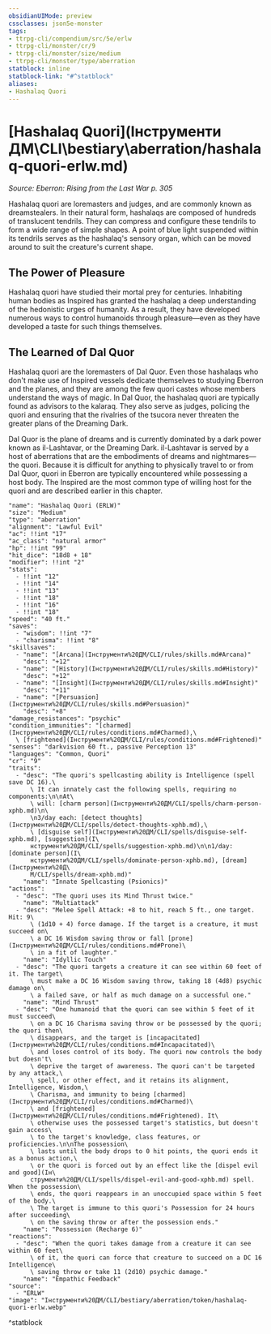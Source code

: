 ```yaml
---
obsidianUIMode: preview
cssclasses: json5e-monster
tags:
- ttrpg-cli/compendium/src/5e/erlw
- ttrpg-cli/monster/cr/9
- ttrpg-cli/monster/size/medium
- ttrpg-cli/monster/type/aberration
statblock: inline
statblock-link: "#^statblock"
aliases:
- Hashalaq Quori
---
```

# [Hashalaq Quori](Інструменти ДМ\CLI\bestiary\aberration/hashalaq-quori-erlw.md)
*Source: Eberron: Rising from the Last War p. 305*  

Hashalaq quori are loremasters and judges, and are commonly known as dreamstealers. In their natural form, hashalaqs are composed of hundreds of translucent tendrils. They can compress and configure these tendrils to form a wide range of simple shapes. A point of blue light suspended within its tendrils serves as the hashalaq's sensory organ, which can be moved around to suit the creature's current shape.

## The Power of Pleasure

Hashalaq quori have studied their mortal prey for centuries. Inhabiting human bodies as Inspired has granted the hashalaq a deep understanding of the hedonistic urges of humanity. As a result, they have developed numerous ways to control humanoids through pleasure—even as they have developed a taste for such things themselves.

## The Learned of Dal Quor

Hashalaq quori are the loremasters of Dal Quor. Even those hashalaqs who don't make use of Inspired vessels dedicate themselves to studying Eberron and the planes, and they are among the few quori castes whose members understand the ways of magic. In Dal Quor, the hashalaq quori are typically found as advisors to the kalaraq. They also serve as judges, policing the quori and ensuring that the rivalries of the tsucora never threaten the greater plans of the Dreaming Dark.

Dal Quor is the plane of dreams and is currently dominated by a dark power known as il-Lashtavar, or the Dreaming Dark. il-Lashtavar is served by a host of aberrations that are the embodiments of dreams and nightmares—the quori. Because it is difficult for anything to physically travel to or from Dal Quor, quori in Eberron are typically encountered while possessing a host body. The Inspired are the most common type of willing host for the quori and are described earlier in this chapter.

```statblock
"name": "Hashalaq Quori (ERLW)"
"size": "Medium"
"type": "aberration"
"alignment": "Lawful Evil"
"ac": !!int "17"
"ac_class": "natural armor"
"hp": !!int "99"
"hit_dice": "18d8 + 18"
"modifier": !!int "2"
"stats":
  - !!int "12"
  - !!int "14"
  - !!int "13"
  - !!int "18"
  - !!int "16"
  - !!int "18"
"speed": "40 ft."
"saves":
  - "wisdom": !!int "7"
  - "charisma": !!int "8"
"skillsaves":
  - "name": "[Arcana](Інструменти%20ДМ/CLI/rules/skills.md#Arcana)"
    "desc": "+12"
  - "name": "[History](Інструменти%20ДМ/CLI/rules/skills.md#History)"
    "desc": "+12"
  - "name": "[Insight](Інструменти%20ДМ/CLI/rules/skills.md#Insight)"
    "desc": "+11"
  - "name": "[Persuasion](Інструменти%20ДМ/CLI/rules/skills.md#Persuasion)"
    "desc": "+8"
"damage_resistances": "psychic"
"condition_immunities": "[charmed](Інструменти%20ДМ/CLI/rules/conditions.md#Charmed),\
  \ [frightened](Інструменти%20ДМ/CLI/rules/conditions.md#Frightened)"
"senses": "darkvision 60 ft., passive Perception 13"
"languages": "Common, Quori"
"cr": "9"
"traits":
  - "desc": "The quori's spellcasting ability is Intelligence (spell save DC 16).\
      \ It can innately cast the following spells, requiring no components:\n\nAt\
      \ will: [charm person](Інструменти%20ДМ/CLI/spells/charm-person-xphb.md)\n\
      \n3/day each: [detect thoughts](Інструменти%20ДМ/CLI/spells/detect-thoughts-xphb.md),\
      \ [disguise self](Інструменти%20ДМ/CLI/spells/disguise-self-xphb.md), [suggestion](І\
      нструменти%20ДМ/CLI/spells/suggestion-xphb.md)\n\n1/day: [dominate person](І\
      нструменти%20ДМ/CLI/spells/dominate-person-xphb.md), [dream](Інструменти%20Д\
      М/CLI/spells/dream-xphb.md)"
    "name": "Innate Spellcasting (Psionics)"
"actions":
  - "desc": "The quori uses its Mind Thrust twice."
    "name": "Multiattack"
  - "desc": "Melee Spell Attack: +8 to hit, reach 5 ft., one target. Hit: 9\
      \ (1d10 + 4) force damage. If the target is a creature, it must succeed on\
      \ a DC 16 Wisdom saving throw or fall [prone](Інструменти%20ДМ/CLI/rules/conditions.md#Prone)\
      \ in a fit of laughter."
    "name": "Idyllic Touch"
  - "desc": "The quori targets a creature it can see within 60 feet of it. The target\
      \ must make a DC 16 Wisdom saving throw, taking 18 (4d8) psychic damage on\
      \ a failed save, or half as much damage on a successful one."
    "name": "Mind Thrust"
  - "desc": "One humanoid that the quori can see within 5 feet of it must succeed\
      \ on a DC 16 Charisma saving throw or be possessed by the quori; the quori then\
      \ disappears, and the target is [incapacitated](Інструменти%20ДМ/CLI/rules/conditions.md#Incapacitated)\
      \ and loses control of its body. The quori now controls the body but doesn't\
      \ deprive the target of awareness. The quori can't be targeted by any attack,\
      \ spell, or other effect, and it retains its alignment, Intelligence, Wisdom,\
      \ Charisma, and immunity to being [charmed](Інструменти%20ДМ/CLI/rules/conditions.md#Charmed)\
      \ and [frightened](Інструменти%20ДМ/CLI/rules/conditions.md#Frightened). It\
      \ otherwise uses the possessed target's statistics, but doesn't gain access\
      \ to the target's knowledge, class features, or proficiencies.\n\nThe possession\
      \ lasts until the body drops to 0 hit points, the quori ends it as a bonus action,\
      \ or the quori is forced out by an effect like the [dispel evil and good](Ін\
      струменти%20ДМ/CLI/spells/dispel-evil-and-good-xphb.md) spell. When the possession\
      \ ends, the quori reappears in an unoccupied space within 5 feet of the body.\
      \ The target is immune to this quori's Possession for 24 hours after succeeding\
      \ on the saving throw or after the possession ends."
    "name": "Possession (Recharge 6)"
"reactions":
  - "desc": "When the quori takes damage from a creature it can see within 60 feet\
      \ of it, the quori can force that creature to succeed on a DC 16 Intelligence\
      \ saving throw or take 11 (2d10) psychic damage."
    "name": "Empathic Feedback"
"source":
  - "ERLW"
"image": "Інструменти%20ДМ/CLI/bestiary/aberration/token/hashalaq-quori-erlw.webp"
```
^statblock